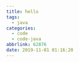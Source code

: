```yaml
---
title: hello
tags:
  - java
categories:
  - code
  - code-java
abbrlink: 62876
date: 2019-11-01 01:16:20
---
```


<!--more-->